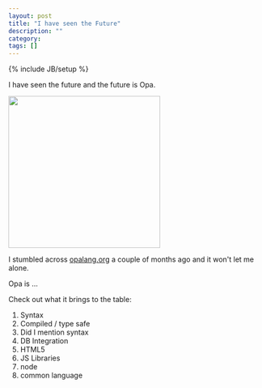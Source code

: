 ```yaml
---
layout: post
title: "I have seen the Future"
description: ""
category: 
tags: []
---
```

{% include JB/setup %}

I have seen the future and the future is Opa.

<img width="300" src="http://bespokebybrouhaha.files.wordpress.com/2008/08/opa-on-tote.jpg">

I stumbled across [opalang.org](http://opalang.org) a couple of months
ago and it won't let me alone.

Opa is ...

Check out what it brings to the table:

1.  Syntax
2.  Compiled / type safe
1.  Did I mention syntax
1.  DB Integration
1.  HTML5
1.  JS Libraries
1.  node
1.  common language

